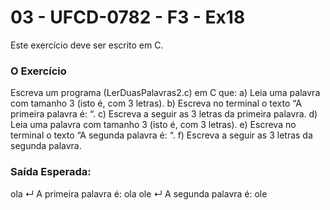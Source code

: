 # 03 - UFCD-0782 - F3 - Ex18
Este exercício deve ser escrito em C.

### O Exercício
Escreva um programa (LerDuasPalavras2.c) em C que:
a)	Leia uma palavra com tamanho 3 (isto é, com 3 letras).
b)	Escreva no terminal o texto “A primeira palavra é: “.
c)	Escreva a seguir as 3 letras da primeira palavra. 
d)	Leia uma palavra com tamanho 3 (isto é, com 3 letras).
e)	Escreva no terminal o texto “A segunda palavra é: “.
f)	Escreva a seguir as 3 letras da segunda palavra. 

### Saída Esperada:
ola ↵
A primeira palavra é: ola
ole ↵
A segunda palavra é: ole









